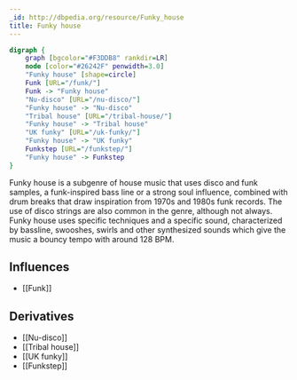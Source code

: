 ```yaml
---
_id: http://dbpedia.org/resource/Funky_house
title: Funky house
---
```


```dot
digraph {
	graph [bgcolor="#F3DDB8" rankdir=LR]
	node [color="#26242F" penwidth=3.0]
	"Funky house" [shape=circle]
	Funk [URL="/funk/"]
	Funk -> "Funky house"
	"Nu-disco" [URL="/nu-disco/"]
	"Funky house" -> "Nu-disco"
	"Tribal house" [URL="/tribal-house/"]
	"Funky house" -> "Tribal house"
	"UK funky" [URL="/uk-funky/"]
	"Funky house" -> "UK funky"
	Funkstep [URL="/funkstep/"]
	"Funky house" -> Funkstep
}
```

Funky house is a subgenre of house music that uses disco and funk samples, a funk-inspired bass line or a strong soul influence, combined with drum breaks that draw inspiration from 1970s and 1980s funk records. The use of disco strings are also common in the genre, although not always. Funky house uses specific techniques and a specific sound, characterized by bassline, swooshes, swirls and other synthesized sounds which give the music a bouncy tempo with around 128 BPM.

## Influences
- [[Funk]]

## Derivatives
- [[Nu-disco]]
- [[Tribal house]]
- [[UK funky]]
- [[Funkstep]]
